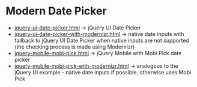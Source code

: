 Modern Date Picker
==================

-   [jquery-ui-date-picker.html](jquery-ui-date-picker.html)  ->  jQuery UI Date Picker
-   [jquery-ui-date-picker-with-modernizr.html](jquery-ui-date-picker-with-modernizr.html)  ->  native date inputs with fallback
to jQuery UI Date Picker when native inputs are not supported (the checking
process is made using Modernizr)
-   [jquery-mobile-mobi-pick.html](jquery-mobile-mobi-pick.html)  ->  jQuery Mobile with Mobi Pick date picker
-   [jquery-mobile-mobi-pick-with-modernizr.html](jquery-mobile-mobi-pick-with-modernizr.html)  ->  analogous to the
jQuery UI example - native date inputs if possible, otherwise uses Mobi Pick
